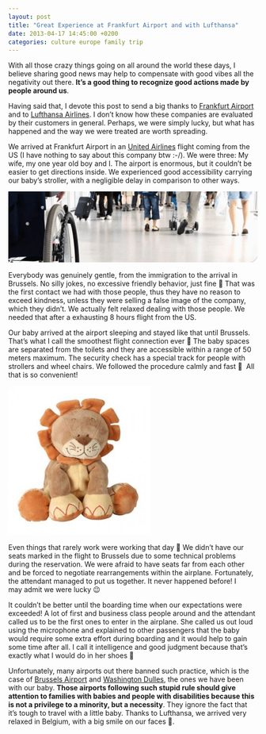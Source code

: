 ```yaml
---
layout: post
title: "Great Experience at Frankfurt Airport and with Lufthansa"
date: 2013-04-17 14:45:00 +0200
categories: culture europe family trip
---
```


With all those crazy things going on all around the world these days, I believe sharing good news may help to compensate with good vibes all the negativity out there. **It’s a good thing to recognize good actions made by people around us**.

Having said that, I devote this post to send a big thanks to [Frankfurt Airport](http://www.frankfurt-airport.com/) and to [Lufthansa Airlines](http://www.lufthansa.com/). I don’t know how these companies are evaluated by their customers in general. Perhaps, we were simply lucky, but what has happened and the way we were treated are worth spreading.

We arrived at Frankfurt Airport in an [United Airlines](https://www.united.com/) flight coming from the US (I have nothing to say about this company btw :-/). We were three: My wife, my one year old boy and I. The airport is enormous, but it couldn’t be easier to get directions inside. We experienced good accessibility carrying our baby’s stroller, with a negligible delay in comparison to other ways.

![file.gif](/images/posts/file.gif)

Everybody was genuinely gentle, from the immigration to the arrival in Brussels. No silly jokes, no excessive friendly behavior, just fine 🙂 That was the first contact we had with those people, thus they have no reason to exceed kindness, unless they were selling a false image of the company, which they didn’t. We actually felt relaxed dealing with those people. We needed that after a exhausting 8 hours flight from the US.

Our baby arrived at the airport sleeping and stayed like that until Brussels. That’s what I call the smoothest flight connection ever 🙂 The baby spaces are separated from the toilets and they are accessible within a range of 50 meters maximum. The security check has a special track for people with strollers and wheel chairs. We followed the procedure calmly and fast 🙂  All that is so convenient!

![peluche-lion-collection-bengy-2304-autre-img-288x300.jpg](/images/posts/peluche-lion-collection-bengy-2304-autre-img-288x300.jpg)

Even things that rarely work were working that day 🙂 We didn’t have our seats marked in the flight to Brussels due to some technical problems during the reservation. We were afraid to have seats far from each other and be forced to negotiate rearrangements within the airplane. Fortunately, the attendant managed to put us together. It never happened before! I may admit we were lucky 😉

It couldn’t be better until the boarding time when our expectations were exceeded! A lot of first and business class people around and the attendant called us to be the first ones to enter in the airplane. She called us out loud using the microphone and explained to other passengers that the baby would require some extra effort during boarding and it would help to gain some time after all. I call it intelligence and good judgment because that’s exactly what I would do in her shoes 🙂

Unfortunately, many airports out there banned such practice, which is the case of [Brussels Airport](http://www.brusselsairport.be/) and [Washington Dulles](http://www.metwashairports.com/dulles/dulles.htm), the ones we have been with our baby. **Those airports following such stupid rule should give attention to families with babies and people with disabilities because this is not a privilege to a minority, but a necessity**. They ignore the fact that it’s tough to travel with a little baby. Thanks to Lufthansa, we arrived very relaxed in Belgium, with a big smile on our faces 🙂.